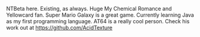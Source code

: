 NTBeta here. Existing, as always. Huge My Chemical Romance and Yellowcard fan. Super Mario Galaxy is a great game. Currently learning Java as my first programming language. AT64 is a really cool person. Check his work out at https://github.com/AcidTexture
